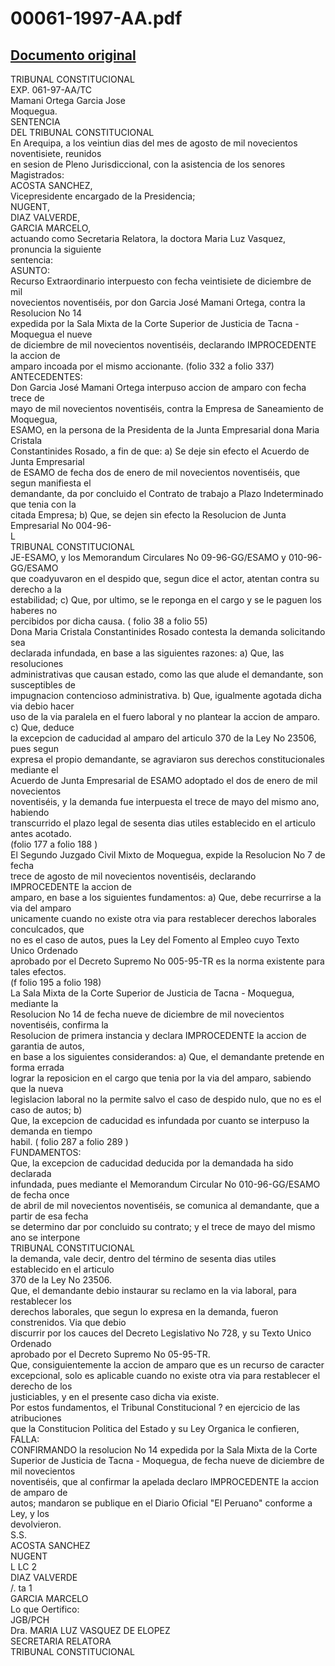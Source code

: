 
00061-1997-AA.pdf
=================
  
[Documento original](https://tc.gob.pe/jurisprudencia/1997/00061-1997-AA.pdf)  
---  
TRIBUNAL CONSTITUCIONAL  
EXP. 061-97-AA/TC  
Mamani Ortega Garcia Jose  
Moquegua.  
SENTENCIA  
DEL TRIBUNAL CONSTITUCIONAL  
En Arequipa, a los veintiun dias del mes de agosto de mil novecientos noventisiete, reunidos  
en sesion de Pleno Jurisdiccional, con la asistencia de los senores Magistrados:  
ACOSTA SANCHEZ,  
Vicepresidente encargado de la Presidencia;  
NUGENT,  
DIAZ VALVERDE,  
GARCIA MARCELO,  
actuando como Secretaria Relatora, la doctora Maria Luz Vasquez, pronuncia la siguiente  
sentencia:  
ASUNTO:  
Recurso Extraordinario interpuesto con fecha veintisiete de diciembre de mil  
novecientos noventiséis, por don Garcia José Mamani Ortega, contra la Resolucion No 14  
expedida por la Sala Mixta de la Corte Superior de Justicia de Tacna - Moquegua el nueve  
de diciembre de mil novecientos noventiséis, declarando IMPROCEDENTE la accion de  
amparo incoada por el mismo accionante. (folio 332 a folio 337)  
ANTECEDENTES:  
Don Garcia José Mamani Ortega interpuso accion de amparo con fecha trece de  
mayo de mil novecientos noventiséis, contra la Empresa de Saneamiento de Moquegua,  
ESAMO, en la persona de la Presidenta de la Junta Empresarial dona Maria Cristala  
Constantinides Rosado, a fin de que: a) Se deje sin efecto el Acuerdo de Junta Empresarial  
de ESAMO de fecha dos de enero de mil novecientos noventiséis, que segun manifiesta el  
demandante, da por concluido el Contrato de trabajo a Plazo Indeterminado que tenia con la  
citada Empresa; b) Que, se dejen sin efecto la Resolucion de Junta Empresarial No 004-96-  
L  
TRIBUNAL CONSTITUCIONAL  
JE-ESAMO, y los Memorandum Circulares No 09-96-GG/ESAMO y 010-96-GG/ESAMO  
que coadyuvaron en el despido que, segun dice el actor, atentan contra su derecho a la  
estabilidad; c) Que, por ultimo, se le reponga en el cargo y se le paguen los haberes no  
percibidos por dicha causa. ( folio 38 a folio 55)  
Dona Maria Cristala Constantinides Rosado contesta la demanda solicitando sea  
declarada infundada, en base a las siguientes razones: a) Que, las resoluciones  
administrativas que causan estado, como las que alude el demandante, son susceptibles de  
impugnacion contencioso administrativa. b) Que, igualmente agotada dicha via debio hacer  
uso de la via paralela en el fuero laboral y no plantear la accion de amparo. c) Que, deduce  
la excepcion de caducidad al amparo del articulo 370 de la Ley No 23506, pues segun  
expresa el propio demandante, se agraviaron sus derechos constitucionales mediante el  
Acuerdo de Junta Empresarial de ESAMO adoptado el dos de enero de mil novecientos  
noventiséis, y la demanda fue interpuesta el trece de mayo del mismo ano, habiendo  
transcurrido el plazo legal de sesenta dias utiles establecido en el articulo antes acotado.  
(folio 177 a folio 188 )  
El Segundo Juzgado Civil Mixto de Moquegua, expide la Resolucion No 7 de fecha  
trece de agosto de mil novecientos noventiséis, declarando IMPROCEDENTE la accion de  
amparo, en base a los siguientes fundamentos: a) Que, debe recurrirse a la via del amparo  
unicamente cuando no existe otra via para restablecer derechos laborales conculcados, que  
no es el caso de autos, pues la Ley del Fomento al Empleo cuyo Texto Unico Ordenado  
aprobado por el Decreto Supremo No 005-95-TR es la norma existente para tales efectos.  
(f folio 195 a folio 198)  
La Sala Mixta de la Corte Superior de Justicia de Tacna - Moquegua, mediante la  
Resolucion No 14 de fecha nueve de diciembre de mil novecientos noventiséis, confirma la  
Resolucion de primera instancia y declara IMPROCEDENTE la accion de garantia de autos,  
en base a los siguientes considerandos: a) Que, el demandante pretende en forma errada  
lograr la reposicion en el cargo que tenia por la via del amparo, sabiendo que la nueva  
legislacion laboral no la permite salvo el caso de despido nulo, que no es el caso de autos; b)  
Que, la excepcion de caducidad es infundada por cuanto se interpuso la demanda en tiempo  
habil. ( folio 287 a folio 289 )  
FUNDAMENTOS:  
Que, la excepcion de caducidad deducida por la demandada ha sido declarada  
infundada, pues mediante el Memorandum Circular No 010-96-GG/ESAMO de fecha once  
de abril de mil novecientos noventiséis, se comunica al demandante, que a partir de esa fecha  
se determino dar por concluido su contrato; y el trece de mayo del mismo ano se interpone  
TRIBUNAL CONSTITUCIONAL  
la demanda, vale decir, dentro del término de sesenta dias utiles establecido en el articulo  
370 de la Ley No 23506.  
Que, el demandante debio instaurar su reclamo en la via laboral, para restablecer los  
derechos laborales, que segun lo expresa en la demanda, fueron constrenidos. Via que debio  
discurrir por los cauces del Decreto Legislativo No 728, y su Texto Unico Ordenado  
aprobado por el Decreto Supremo No 05-95-TR.  
Que, consiguientemente la accion de amparo que es un recurso de caracter  
excepcional, solo es aplicable cuando no existe otra via para restablecer el derecho de los  
justiciables, y en el presente caso dicha via existe.  
Por estos fundamentos, el Tribunal Constitucional ? en ejercicio de las atribuciones  
que la Constitucion Politica del Estado y su Ley Organica le confieren,  
FALLA:  
CONFIRMANDO la resolucion No 14 expedida por la Sala Mixta de la Corte  
Superior de Justicia de Tacna - Moquegua, de fecha nueve de diciembre de mil novecientos  
noventiséis, que al confirmar la apelada declaro IMPROCEDENTE la accion de amparo de  
autos; mandaron se publique en el Diario Oficial "El Peruano" conforme a Ley, y los  
devolvieron.  
S.S.  
ACOSTA SANCHEZ  
NUGENT  
L LC 2  
DIAZ VALVERDE  
/.  ta 1  
GARCIA MARCELO  
Lo que Oertifico:  
JGB/PCH  
Dra. MARIA LUZ VASQUEZ DE ELOPEZ  
SECRETARIA RELATORA  
TRIBUNAL CONSTITUCIONAL